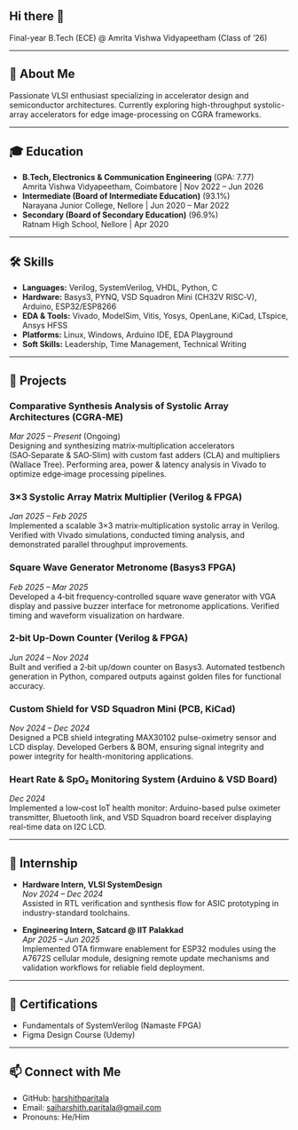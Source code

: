## Hi there 👋

Final-year B.Tech (ECE) @ Amrita Vishwa Vidyapeetham (Class of ’26)

---

## 🎯 About Me
Passionate VLSI enthusiast specializing in accelerator design and semiconductor architectures. Currently exploring high-throughput systolic-array accelerators for edge image-processing on CGRA frameworks.

---

## 🎓 Education
- **B.Tech, Electronics & Communication Engineering** (GPA: 7.77)  
  Amrita Vishwa Vidyapeetham, Coimbatore | Nov 2022 – Jun 2026
- **Intermediate (Board of Intermediate Education)** (93.1%)  
  Narayana Junior College, Nellore | Jun 2020 – Mar 2022
- **Secondary (Board of Secondary Education)** (96.9%)  
  Ratnam High School, Nellore | Apr 2020

---

## 🛠️ Skills
- **Languages:** Verilog, SystemVerilog, VHDL, Python, C
- **Hardware:** Basys3, PYNQ, VSD Squadron Mini (CH32V RISC‑V), Arduino, ESP32/ESP8266
- **EDA & Tools:** Vivado, ModelSim, Vitis, Yosys, OpenLane, KiCad, LTspice, Ansys HFSS
- **Platforms:** Linux, Windows, Arduino IDE, EDA Playground
- **Soft Skills:** Leadership, Time Management, Technical Writing

---

## 🚀 Projects

### Comparative Synthesis Analysis of Systolic Array Architectures (CGRA‑ME)  
*Mar 2025 – Present* (Ongoing)  
Designing and synthesizing matrix‑multiplication accelerators (SAO‑Separate & SAO‑Slim) with custom fast adders (CLA) and multipliers (Wallace Tree). Performing area, power & latency analysis in Vivado to optimize edge‑image processing pipelines.

### 3×3 Systolic Array Matrix Multiplier (Verilog & FPGA)  
*Jan 2025 – Feb 2025*  
Implemented a scalable 3×3 matrix‑multiplication systolic array in Verilog. Verified with Vivado simulations, conducted timing analysis, and demonstrated parallel throughput improvements.

### Square Wave Generator Metronome (Basys3 FPGA)  
*Feb 2025 – Mar 2025*  
Developed a 4‑bit frequency‑controlled square wave generator with VGA display and passive buzzer interface for metronome applications. Verified timing and waveform visualization on hardware.

### 2‑bit Up‑Down Counter (Verilog & FPGA)  
*Jun 2024 – Nov 2024*  
Built and verified a 2‑bit up/down counter on Basys3. Automated testbench generation in Python, compared outputs against golden files for functional accuracy.

### Custom Shield for VSD Squadron Mini (PCB, KiCad)  
*Nov 2024 – Dec 2024*  
Designed a PCB shield integrating MAX30102 pulse-oximetry sensor and LCD display. Developed Gerbers & BOM, ensuring signal integrity and power integrity for health-monitoring applications.

### Heart Rate & SpO₂ Monitoring System (Arduino & VSD Board)  
*Dec 2024*  
Implemented a low‑cost IoT health monitor: Arduino-based pulse oximeter transmitter, Bluetooth link, and VSD Squadron board receiver displaying real-time data on I2C LCD.

---

## 💼 Internship
- **Hardware Intern, VLSI SystemDesign**  
  *Nov 2024 – Dec 2024*  
  Assisted in RTL verification and synthesis flow for ASIC prototyping in industry-standard toolchains.

- **Engineering Intern, Satcard @ IIT Palakkad**  
  *Apr 2025 – Jun 2025*  
  Implemented OTA firmware enablement for ESP32 modules using the A7672S cellular module, designing remote update mechanisms and validation workflows for reliable field deployment.

  
---

## 📜 Certifications
- Fundamentals of SystemVerilog (Namaste FPGA)  
- Figma Design Course (Udemy)

---

## 📫 Connect with Me
- GitHub: [harshithparitala](https://github.com/harshithparitala)  
- Email: saiharshith.paritala@gmail.com  
- Pronouns: He/Him

